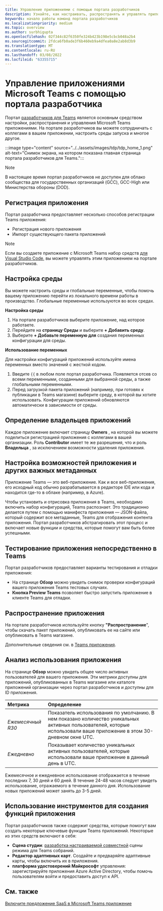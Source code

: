 ```yaml
---
title: Управление приложениями с помощью портала разработчиков
description: Узнайте, как настраивать, распространять и управлять приложениями с помощью портала разработчиков для Microsoft Teams.
keywords: начало работы команд портала разработчиков
ms.localizationpriority: medium
ms.topic: overview
ms.author: surbhigupta
ms.openlocfilehash: 02f344c82f6350fe324b423b198e5cbcb048a2b4
ms.sourcegitcommit: 2fdca6fb0ade3f6b460eb9a4dfea0a8e2ab8d3b9
ms.translationtype: MT
ms.contentlocale: ru-RU
ms.lasthandoff: 03/08/2022
ms.locfileid: "63355715"
---
```

# <a name="manage-your-apps-with-the-developer-portal-for-microsoft-teams"></a>Управление приложениями Microsoft Teams с помощью портала разработчика

Портал <a href="https://dev.teams.microsoft.com" target="_blank">разработчиков для Teams</a> является основным средством настройки, распространения и управления Microsoft Teams приложениями. На портале разработчиков вы можете сотрудничать с коллегами в вашем приложении, настроить среды запуска и многое другое.

:::image type="content" source="../../assets/images/tdp/tdp_home_1.png" alt-text="Снимок экрана, на котором показана главная страница портала разработчиков для Teams.":::

> [!NOTE] 
> В настоящее время портал разработчиков не доступен для облако сообщества для государственных организаций (GCC), GCC-High или Министерства обороны (DOD).

## <a name="register-an-app"></a>Регистрация приложения

Портал разработчика предоставляет несколько способов регистрации Teams приложения:

* Регистрация нового приложения
* Импорт существующего пакета приложений

> [!NOTE]
> Если вы создаете приложение с Microsoft Teams набор средств [для Visual Studio Code](https://marketplace.visualstudio.com/items?itemName=TeamsDevApp.ms-teams-vscode-extension), вы можете управлять этим приложением на портале разработчиков.

## <a name="set-up-an-environment"></a>Настройка среды

Вы можете настроить среды и глобальные переменные, чтобы помочь вашему приложению перейти из локального времени работы в производство. Глобальные переменные используются во всех средах.

**Настройка среды**

1. На портале разработчиков выберите приложение, над которое работаете.
2. Перейдите на **страницу Среды** и выберите **+ Добавить среду**.
3. Выберите **+ Добавьте переменную для** создания переменных конфигурации для среды.

**Использование переменных**

Для настройки конфигураций приложений используйте имена переменных вместо значений с жесткой кодом.

1. Введите `{{` в любом поле портал разработчика. Появляется отсев со всеми переменными, созданными для выбранной среды, а также глобальными переменными.  
1. Перед загрузкой пакета приложений (например, при готовях к публикации в Teams магазине) выберите среду, в которой вы хотите использовать. Конфигурации приложений обновляются автоматически в зависимости от среды. 

## <a name="identify-app-owners"></a>Определение владельцев приложений

Каждое приложение включает страницу **Owners** , на которой вы можете поделиться регистрацией приложения с коллегами в вашей организации. Роль **Contributor** имеет те же разрешения, что и роль **Владельца** , за исключением возможности удаления приложения.

## <a name="configure-your-apps-capabilities-and-other-important-metadata"></a>Настройка возможностей приложения и других важных метаданных

Приложение Teams — это веб-приложение. Как и все веб-приложения, его исходный код обычно разрабатывается в редакторе IDE или кода и находится где-то в облаке (например, в Azure).

Чтобы установить и отрисовка приложения в Teams, необходимо включить набор конфигураций, Teams распознает. Это традиционно делается путем с помощью манифеста приложения — JSON-файла, который содержит все метаданные, Teams для отображения контента приложения. Портал разработчиков абстрагировать этот процесс и включает новые функции и средства, которые помогут вам быть более успешными.

## <a name="test-your-app-directly-in-teams"></a>Тестирование приложения непосредственно в Teams

Портал разработчиков предоставляет варианты тестирования и отладки приложения:

* На странице **Обзор** можно увидеть снимок проверки конфигураций вашего приложения Teams тестовых случаях.
* **Кнопка Preview Teams** позволяет быстро запустить приложение в клиенте Teams для отладки.

## <a name="distribute-your-app"></a>Распространение приложения

На портале разработчиков используйте кнопку **"Распространение**", чтобы скачать пакет приложений, опубликовать ее на сайте или опубликовать в Teams магазине.

Дополнительные сведения см. в [Teams приложения](~/concepts/deploy-and-publish/apps-publish-overview.md).

## <a name="analyze-your-apps-usage"></a>Анализ использования приложения

На странице **Обзор** можно увидеть общее число активных пользователей для вашего приложения. Эти метрики доступны для приложений, опубликованных в Teams магазине или каталоге приложений организации через портал разработчиков и доступны для ID приложения.

| Метрика | Определение |
| :-----------------------| :------------------------------------------------------------------------------------------------------|
| *Ежемесячный R30* | Показатель использования по умолчанию. В нем показано количество уникальных активных пользователей, которые использовали ваше приложение в этом 30-дневном окне UTC. |
| *Ежедневно* | Показывает количество уникальных активных пользователей, которые использовали ваше приложение в данный день в UTC. |

Ежемесячное и ежедневное использование отображается в течение последних 7, 30 дней и 60 дней. В течение 24-48 часов следует увидеть использование, отражаемого в течение данного дня. Использование новых приложений может занять до 3-5 дней.

## <a name="use-tools-to-create-app-features"></a>Использование инструментов для создания функций приложения

Портал разработчиков также содержит средства, которые помогут вам создать некоторые ключевые функции Teams приложений. Некоторые из этих средств включают в себя:

* **Сцена студии**: [разработка настраиваемой совместной](~/apps-in-teams-meetings/teams-together-mode.md) сцены режима для Teams собраний.
* **Редактор адаптивных карт**. Создайте и предваряйте адаптивные карты, чтобы включить их в приложения.
* **платформа удостоверений Майкрософт** управления: зарегистрируйте приложения Azure Active Directory, чтобы помочь пользователям войти и предоставить доступ к API.

## <a name="see-also"></a>См. также

[Включите предложение SaaS в Microsoft Teams приложение](~/concepts/deploy-and-publish/appsource/prepare/include-saas-offer.md)
